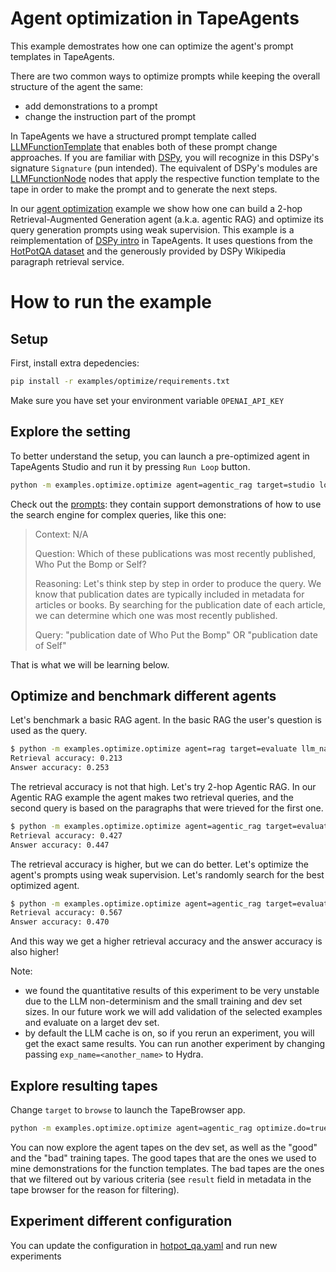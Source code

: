 # Agent optimization in TapeAgents

This example demostrates how one can optimize the agent's prompt templates in TapeAgents.

There are two common ways to optimize prompts while keeping the overall structure of the agent the same:

- add demonstrations to a prompt
- change the instruction part of the prompt

In TapeAgents we have a structured prompt template called [LLMFunctionTemplate](../../tapeagents/llm_function.py) that enables both of these prompt change approaches. If you are familiar with [DSPy](https://github.com/stanfordnlp/dspy), you will recognize in this DSPy's signature `Signature` (pun intended). The equivalent of DSPy's modules are [LLMFunctionNode](../../tapeagents/llm_function.py) nodes that apply the respective function template to the tape in order to make the prompt and to generate the next steps.

In our [agent optimization](../../examples/optimize) example we show how one can build a 2-hop Retrieval-Augmented Generation agent (a.k.a. agentic RAG) and optimize its query generation prompts using weak supervision. This example is a reimplementation of [DSPy intro](https://github.com/stanfordnlp/dspy/blob/main/examples/intro.ipynb) in TapeAgents. It uses questions from the [HotPotQA dataset](https://hotpotqa.github.io/) and the generously provided by DSPy Wikipedia paragraph retrieval service.

# How to run the example

## Setup

First, install extra depedencies:

```bash
pip install -r examples/optimize/requirements.txt
```

Make sure you have set your environment variable `OPENAI_API_KEY`

## Explore the setting

To better understand the setup, you can launch a pre-optimized agent in TapeAgents Studio and run it by pressing `Run Loop` button.

```bash
python -m examples.optimize.optimize agent=agentic_rag target=studio load_demos=true
```

Check out the [prompts](res/agentic_rag_demos.json): they contain support demonstrations of how to use the search engine for complex queries, like this one:

> Context: N/A
>
> Question: Which of these publications was most recently published, Who Put the Bomp or Self?
>
> Reasoning: Let's think step by step in order to produce the query. We know that publication dates are typically included in metadata for articles or books. By searching for the publication date of each article, we can determine which one was most recently published.
>
> Query: "publication date of Who Put the Bomp" OR "publication date of Self"

That is what we will be learning below.

## Optimize and benchmark different agents

Let's benchmark a basic RAG agent. In the basic RAG the user's question is used as the query.

```bash
$ python -m examples.optimize.optimize agent=rag target=evaluate llm_name=gpt-3.5-turbo
Retrieval accuracy: 0.213
Answer accuracy: 0.253
```

The retrieval accuracy is not that high. Let's try 2-hop Agentic RAG. In our Agentic RAG example the agent makes two retrieval queries, and the second query is based on the paragraphs that were trieved for the first one.

```bash
$ python -m examples.optimize.optimize agent=agentic_rag target=evaluate llm_name=gpt-3.5-turbo
Retrieval accuracy: 0.427
Answer accuracy: 0.447
```

The retrieval accuracy is higher, but we can do better. Let's optimize the agent's prompts using weak supervision. Let's randomly search for the best optimized agent.

```bash
$ python -m examples.optimize.optimize agent=agentic_rag target=evaluate llm_name=gpt-3.5-turbo optimize.do=true 
Retrieval accuracy: 0.567
Answer accuracy: 0.470
```

And this way we get a higher retrieval accuracy and the answer accuracy is also higher!

Note:

- we found the quantitative results of this experiment to be very unstable due to the LLM non-determinism and the small training and dev set sizes. In our future work we will add validation of the selected examples and evaluate on a larget dev set.
- by default the LLM cache is on, so if you rerun an experiment, you will get the exact same results. You can run another experiment by changing passing `exp_name=<another_name>` to Hydra.

## Explore resulting tapes

Change `target` to `browse` to launch the TapeBrowser app.

```bash
python -m examples.optimize.optimize agent=agentic_rag optimize.do=true target=browse
```

You can now explore the agent tapes on the dev set, as well as the "good" and the "bad" training tapes. The good tapes that are the ones we used to mine demonstrations for the function templates. The bad tapes are the ones that we filtered out by various criteria (see `result` field in metadata in the tape browser for the reason for filtering).

## Experiment different configuration

You can update the configuration in [hotpot_qa.yaml](../../conf/hotpot_qa.yaml) and run new experiments
